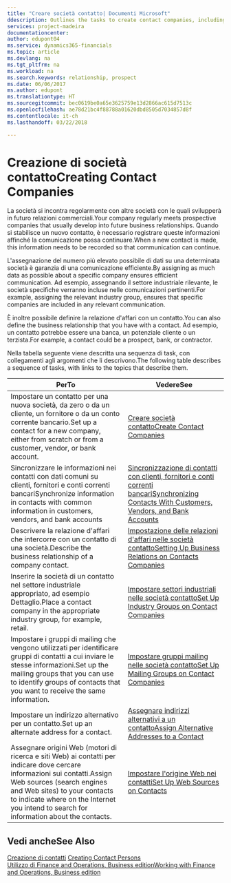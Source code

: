 ```yaml
---
title: "Creare società contatto| Documenti Microsoft"
ddescription: Outlines the tasks to create contact companies, including assigning relevant data about prospects and defining the business relationships you have with companies.
services: project-madeira
documentationcenter: 
author: edupont04
ms.service: dynamics365-financials
ms.topic: article
ms.devlang: na
ms.tgt_pltfrm: na
ms.workload: na
ms.search.keywords: relationship, prospect
ms.date: 06/06/2017
ms.author: edupont
ms.translationtype: HT
ms.sourcegitcommit: bec0619be0a65e3625759e13d2866ac615d7513c
ms.openlocfilehash: ae78d21bc4f88788a01620dbd8505d7034857d8f
ms.contentlocale: it-ch
ms.lasthandoff: 03/22/2018

---
```

# <a name="creating-contact-companies"></a><span data-ttu-id="895c8-102">Creazione di società contatto</span><span class="sxs-lookup"><span data-stu-id="895c8-102">Creating Contact Companies</span></span>
<span data-ttu-id="895c8-103">La società si incontra regolarmente con altre società con le quali svilupperà in futuro relazioni commerciali.</span><span class="sxs-lookup"><span data-stu-id="895c8-103">Your company regularly meets prospective companies that usually develop into future business relationships.</span></span> <span data-ttu-id="895c8-104">Quando si stabilisce un nuovo contatto, è necessario registrare queste informazioni affinché la comunicazione possa continuare.</span><span class="sxs-lookup"><span data-stu-id="895c8-104">When a new contact is made, this information needs to be recorded so that communication can continue.</span></span>

<span data-ttu-id="895c8-105">L'assegnazione del numero più elevato possibile di dati su una determinata società è garanzia di una comunicazione efficiente.</span><span class="sxs-lookup"><span data-stu-id="895c8-105">By assigning as much data as possible about a specific company ensures efficient communication.</span></span> <span data-ttu-id="895c8-106">Ad esempio, assegnando il settore industriale rilevante, le società specifiche verranno incluse nelle comunicazioni pertinenti.</span><span class="sxs-lookup"><span data-stu-id="895c8-106">For example, assigning the relevant industry group, ensures that specific companies are included in any relevant communication.</span></span>

<span data-ttu-id="895c8-107">È inoltre possibile definire la relazione d'affari con un contatto.</span><span class="sxs-lookup"><span data-stu-id="895c8-107">You can also define the business relationship that you have with a contact.</span></span> <span data-ttu-id="895c8-108">Ad esempio, un contatto potrebbe essere una banca, un potenziale cliente o un terzista.</span><span class="sxs-lookup"><span data-stu-id="895c8-108">For example, a contact could be a prospect, bank, or contractor.</span></span>

<span data-ttu-id="895c8-109">Nella tabella seguente viene descritta una sequenza di task, con collegamenti agli argomenti che li descrivono.</span><span class="sxs-lookup"><span data-stu-id="895c8-109">The following table describes a sequence of tasks, with links to the topics that describe them.</span></span>

| <span data-ttu-id="895c8-110">Per</span><span class="sxs-lookup"><span data-stu-id="895c8-110">To</span></span> | <span data-ttu-id="895c8-111">Vedere</span><span class="sxs-lookup"><span data-stu-id="895c8-111">See</span></span> |
| --- | --- |
| <span data-ttu-id="895c8-112">Impostare un contatto per una nuova società, da zero o da un cliente, un fornitore o da un conto corrente bancario.</span><span class="sxs-lookup"><span data-stu-id="895c8-112">Set up a contact for a new company, either from scratch or from a customer, vendor, or bank account.</span></span> |[<span data-ttu-id="895c8-113">Creare società contatto</span><span class="sxs-lookup"><span data-stu-id="895c8-113">Create Contact Companies</span></span>](marketing-how-create-contact-companies.md) |
| <span data-ttu-id="895c8-114">Sincronizzare le informazioni nei contatti con dati comuni su clienti, fornitori e conti correnti bancari</span><span class="sxs-lookup"><span data-stu-id="895c8-114">Synchronize information in contacts with common information in customers, vendors, and bank accounts</span></span> |[<span data-ttu-id="895c8-115">Sincronizzazione di contatti con clienti, fornitori e conti correnti bancari</span><span class="sxs-lookup"><span data-stu-id="895c8-115">Synchronizing Contacts With Customers, Vendors, and Bank Accounts</span></span>](marketing-synchronize-contacts-customers-vendors-bank-accounts.md) |
| <span data-ttu-id="895c8-116">Descrivere la relazione d'affari che intercorre con un contatto di una società.</span><span class="sxs-lookup"><span data-stu-id="895c8-116">Describe the business relationship of a company contact.</span></span> |[<span data-ttu-id="895c8-117">Impostazione delle relazioni d'affari nelle società contatto</span><span class="sxs-lookup"><span data-stu-id="895c8-117">Setting Up Business Relations on Contacts Companies</span></span>](marketing-business-relations.md) |
| <span data-ttu-id="895c8-118">Inserire la società di un contatto nel settore industriale appropriato, ad esempio Dettaglio.</span><span class="sxs-lookup"><span data-stu-id="895c8-118">Place a contact company in the appropriate industry group, for example, retail.</span></span> |[<span data-ttu-id="895c8-119">Impostare settori industriali nelle società contatto</span><span class="sxs-lookup"><span data-stu-id="895c8-119">Set Up Industry Groups on Contact Companies</span></span>](marketing-industry-groups.md) |
| <span data-ttu-id="895c8-120">Impostare i gruppi di mailing che vengono utilizzati per identificare gruppi di contatti a cui inviare le stesse informazioni.</span><span class="sxs-lookup"><span data-stu-id="895c8-120">Set up the mailing groups that you can use to identify groups of contacts that you want to receive the same information.</span></span> |[<span data-ttu-id="895c8-121">Impostare gruppi mailing nelle società contatto</span><span class="sxs-lookup"><span data-stu-id="895c8-121">Set Up Mailing Groups on Contact Companies</span></span>](marketing-mailing-groups.md) |
| <span data-ttu-id="895c8-122">Impostare un indirizzo alternativo per un contatto.</span><span class="sxs-lookup"><span data-stu-id="895c8-122">Set up an alternate address for a contact.</span></span> |[<span data-ttu-id="895c8-123">Assegnare indirizzi alternativi a un contatto</span><span class="sxs-lookup"><span data-stu-id="895c8-123">Assign Alternative Addresses to a Contact</span></span>](marketing-how-assign-alternate-address.md) |
| <span data-ttu-id="895c8-124">Assegnare origini Web (motori di ricerca e siti Web) ai contatti per indicare dove cercare informazioni sui contatti.</span><span class="sxs-lookup"><span data-stu-id="895c8-124">Assign Web sources (search engines and Web sites) to your contacts to indicate where on the Internet you intend to search for information about the contacts.</span></span> |[<span data-ttu-id="895c8-125">Impostare l'origine Web nei contatti</span><span class="sxs-lookup"><span data-stu-id="895c8-125">Set Up Web Sources on Contacts</span></span>](marketing-web-sources.md) |

## <a name="see-also"></a><span data-ttu-id="895c8-126">Vedi anche</span><span class="sxs-lookup"><span data-stu-id="895c8-126">See Also</span></span>
<span data-ttu-id="895c8-127">[Creazione di contatti](marketing-create-contact-persons.md) </span><span class="sxs-lookup"><span data-stu-id="895c8-127">[Creating Contact Persons](marketing-create-contact-persons.md) </span></span>  
[<span data-ttu-id="895c8-128">Utilizzo di Finance and Operations, Business edition</span><span class="sxs-lookup"><span data-stu-id="895c8-128">Working with Finance and Operations, Business edition</span></span>](ui-work-product.md)

